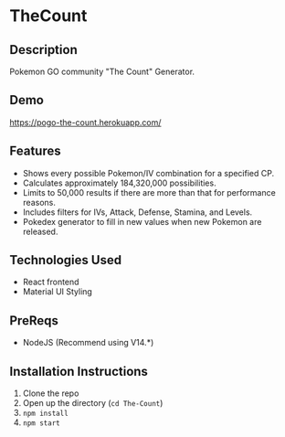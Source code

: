 # TheCount
## Description
 Pokemon GO community "The Count" Generator.

## Demo
https://pogo-the-count.herokuapp.com/

## Features 
- Shows every possible Pokemon/IV combination for a specified CP.
- Calculates approximately 184,320,000 possibilities.
- Limits to 50,000 results if there are more than that for performance reasons. 
- Includes filters for IVs, Attack, Defense, Stamina, and Levels. 
- Pokedex generator to fill in new values when new Pokemon are released.

## Technologies Used
- React frontend
- Material UI Styling

## PreReqs
- NodeJS (Recommend using V14.*)

## Installation Instructions
1. Clone the repo
2. Open up the directory (`cd The-Count`)
3. `npm install`
4. `npm start`
